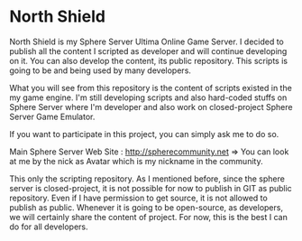 # North Shield
North Shield is my Sphere Server Ultima Online Game Server. I decided to publish all the content I scripted as developer and will continue developing on it. You can also develop the content, its public repository. This scripts is going to be and being used by many developers.

What you will see from this repository is the content of scripts existed in the my game engine. 
I'm still developing scripts and also hard-coded stuffs on Sphere Server where I'm developer and also work on closed-project Sphere Server Game Emulator.

If you want to participate in this project, you can simply ask me to do so. 




Main Sphere Server Web Site : http://spherecommunity.net => You can look at me by the nick as Avatar which is my nickname in the community.


This only the scripting repository. As I mentioned before, since the sphere server is closed-project, it is not possible for now to publish in GIT as public repository. Even if I have permission to get source, it is not allowed to publish as public. Whenever it is going to be open-source, as developers, we will certainly share the content of project. For now, this is the best I can do for all developers. 
